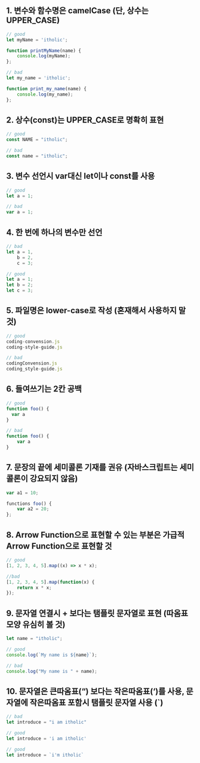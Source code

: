 ## 1. 변수와 함수명은 camelCase (단, 상수는 UPPER_CASE)
```js
// good
let myName = 'itholic';

function printMyName(name) {
    console.log(myName);
};

// bad
let my_name = 'itholic';

function print_my_name(name) {
    console.log(my_name);
};
```

## 2. 상수(const)는 UPPER_CASE로 명확히 표현
```js
// good
const NAME = "itholic";

// bad
const name = "itholic";
```

## 3. 변수 선언시 var대신 let이나 const를 사용
```js
// good
let a = 1;

// bad
var a = 1;
```

## 4. 한 번에 하나의 변수만 선언
```js
// bad
let a = 1,
    b = 2,
    c = 3;

// good
let a = 1;
let b = 2;
let c = 3;
```

## 5. 파일명은 lower-case로 작성 (혼재해서 사용하지 말것)
```js
// good
coding-convension.js
coding-style-guide.js

// bad
codingConvension.js
coding_style-guide.js
```

## 6. 들여쓰기는 2칸 공백
```js
// good
function foo() {
  var a
}

// bad
function foo() {
    var a
}
```

## 7. 문장의 끝에 세미콜론 기재를 권유 (자바스크립트는 세미콜론이 강요되지 않음)
```js
var a1 = 10;

functions foo() {
    var a2 = 20;
};
```

## 8. Arrow Function으로 표현할 수 있는 부분은 가급적 Arrow Function으로 표현할 것
```js
// good
[1, 2, 3, 4, 5].map((x) => x * x);

//bad
[1, 2, 3, 4, 5].map(function(x) {
    return x * x; 
});
```

## 9. 문자열 연결시 + 보다는 탬플릿 문자열로 표현 (따옴표 모양 유심히 볼 것)
```js
let name = "itholic";

// good
console.log(`My name is ${name}`);

// bad
console.log("My name is " + name);
```

## 10. 문자열은 큰따옴표(“) 보다는 작은따옴표(‘)를 사용, 문자열에 작은따옴표 포함시 탬플릿 문자열 사용 (`)
```js
// bad
let introduce = "i am itholic"

// good
let introduce = 'i am itholic' 

// good
let introduce = `i'm itholic`
```